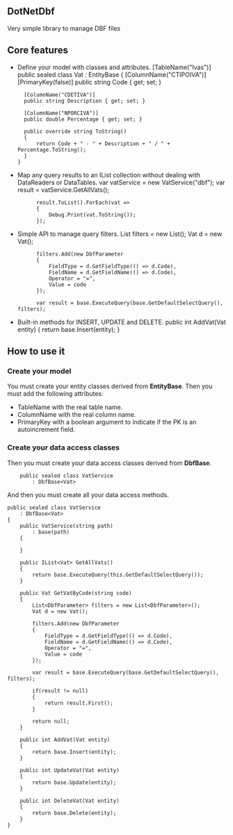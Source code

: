 ## DotNetDbf
Very simple library to manage DBF files

## Core features
- Define your model with classes and attributes.
   	[TableName("Ivas")]
		public sealed class Vat
       	: EntityBase
        {
       	[ColumnName("CTIPOIVA")]
       	[PrimaryKey(false)]
       	public string Code { get; set; }

       	[ColumnName("CDETIVA")]
       	public string Description { get; set; }

       	[ColumnName("NPORCIVA")]
       	public double Percentage { get; set; }

       	public override string ToString()
       	{
           	return Code + " - " + Description + " / " + Percentage.ToString();
       	}
      }
- Map any query results to an IList<T> collection without dealing with DataReaders or DataTables.
            var vatService = new VatService("dbf");
            var result = vatService.GetAllVats();

            result.ToList().ForEach(vat =>
            {
                Debug.Print(vat.ToString());
            });
	
- Simple API to manage query filters.
            List<DbfParameter> filters = new List<DbfParameter>();
            Vat d = new Vat();

            filters.Add(new DbfParameter
            {
                FieldType = d.GetFieldType(() => d.Code),
                FieldName = d.GetFieldName(() => d.Code),
                Operator = "=",
                Value = code
            });

            var result = base.ExecuteQuery(base.GetDefaultSelectQuery(), filters);
- Built-in methods for INSERT, UPDATE and DELETE.
        public int AddVat(Vat entity)
        {
            return base.Insert(entity);
        }

## How to use it     

### Create your model

You must create your entity classes derived from **EntityBase**. Then you must add the following attributes:
- TableName with the real table name.
- ColumnName with the real column name.
- PrimaryKey with a boolean argument to indicate if the PK is an autoincrement field.

### Create your data access classes

Then you must create your data access classes derived from **DbfBase**.

		public sealed class VatService
        	: DbfBase<Vat>
            
And then you must create all your data access methods.

	public sealed class VatService
        : DbfBase<Vat>
    {
        public VatService(string path)
            : base(path)
        {

        }

        public IList<Vat> GetAllVats()
        {
            return base.ExecuteQuery(this.GetDefaultSelectQuery());
        }

        public Vat GetVatByCode(string code)
        {
            List<DbfParameter> filters = new List<DbfParameter>();
            Vat d = new Vat();

            filters.Add(new DbfParameter
            {
                FieldType = d.GetFieldType(() => d.Code),
                FieldName = d.GetFieldName(() => d.Code),
                Operator = "=",
                Value = code
            });

            var result = base.ExecuteQuery(base.GetDefaultSelectQuery(), filters);

            if(result != null)
            {
                return result.First();
            }

            return null;
        }

        public int AddVat(Vat entity)
        {
            return base.Insert(entity);
        }

        public int UpdateVat(Vat entity)
        {
            return base.Update(entity);
        }

        public int DeleteVat(Vat entity)
        {
            return base.Delete(entity);
        }
    }




